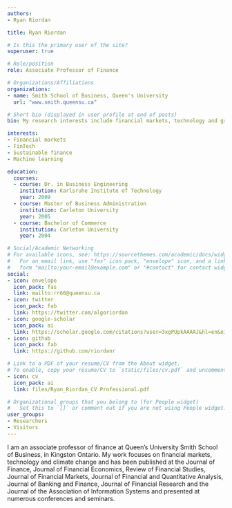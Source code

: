 ```yaml
---
authors:
- Ryan Riordan

title: Ryan Riordan

# Is this the primary user of the site?
superuser: true

# Role/position
role: Associate Professor of Finance

# Organizations/Affiliations
organizations:
- name: Smith School of Business, Queen's University
  url: "www.smith.queensu.ca"

# Short bio (displayed in user profile at end of posts)
bio: My research interests include financial markets, technology and green finance. 

interests:
- Financial markets
- FinTech
- Sustainable finance
- Machine learning

education:
  courses:
  - course: Dr. in Business Engineering
    institution: Karlsruhe Institute of Technology
    year: 2009
  - course: Master of Business Administration 
    institution: Carleton University
    year: 2005
  - course: Bachelor of Commerce
    institution: Carleton University
    year: 2004

# Social/Academic Networking
# For available icons, see: https://sourcethemes.com/academic/docs/widgets/#icons
#   For an email link, use "fas" icon pack, "envelope" icon, and a link in the
#   form "mailto:your-email@example.com" or "#contact" for contact widget.
social:
- icon: envelope
  icon_pack: fas
  link: mailto:rr66@queensu.ca
- icon: twitter
  icon_pack: fab
  link: https://twitter.com/algoriordan
- icon: google-scholar
  icon_pack: ai
  link: https://scholar.google.com/citations?user=3xgPUpkAAAAJ&hl=en&oi=ao
- icon: github
  icon_pack: fab
  link: https://github.com/riordanr

# Link to a PDF of your resume/CV from the About widget.
# To enable, copy your resume/CV to `static/files/cv.pdf` and uncomment the lines below.  
- icon: cv
  icon_pack: ai
  link: files/Ryan_Riordan_CV Professional.pdf

# Organizational groups that you belong to (for People widget)
#   Set this to `[]` or comment out if you are not using People widget.  
user_groups:
- Researchers
- Visitors
---
```


I am an associate professor of finance at Queen’s University Smith School of Business, in Kingston Ontario. My work focuses on financial markets, technology and climate change and has been published at the Journal of Finance, Journal of Financial Economics, Review of Financial Studies, Journal of Financial Markets, Journal of Financial and Quantitative Analysis, Journal of Banking and Finance, Journal of Financial Research and the Journal of the Association of Information Systems and presented at numerous conferences and seminars.
